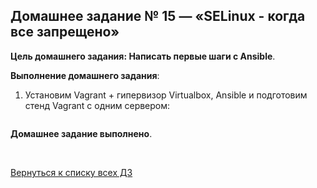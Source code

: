 ## Домашнее задание № 15 — «SELinux - когда все запрещено»

**Цель домашнего задания: Написать первые шаги с Ansible**.

**Выполнение домашнего задания**:

1) Установим Vagrant + гипервизор Virtualbox, Ansible и подготовим стенд Vagrant с одним сервером:

```console

```



**Домашнее задание выполнено**.

<br/>

[Вернуться к списку всех ДЗ](../README.md)
